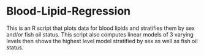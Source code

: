 # Blood-Lipid-Regression
This is an R script that plots data for blood lipids and stratifies them by sex and/or fish oil status.
This script also computes linear models of 3 varying levels then shows the highest level model stratified by sex as well as fish oil status.
